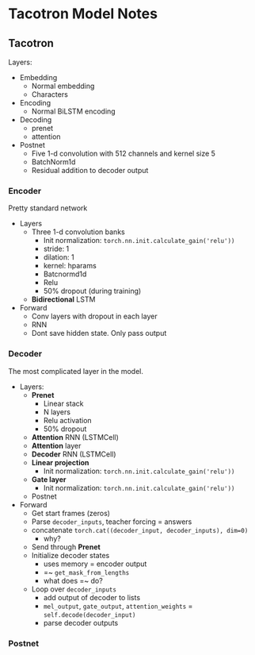 # Tacotron Model Notes



## Tacotron

Layers:
- Embedding
  - Normal embedding
  - Characters
- Encoding
  - Normal BiLSTM encoding
- Decoding
  - prenet
  - attention
- Postnet
  - Five 1-d convolution with 512 channels and kernel size 5
  - BatchNorm1d
  - Residual addition to decoder output


### Encoder
Pretty standard network

- Layers
  - Three 1-d convolution banks
    - Init normalization: `torch.nn.init.calculate_gain('relu'))`
    - stride: 1
    - dilation: 1
    - kernel: hparams
    - Batcnormd1d
    - Relu
    - 50% dropout (during training)
  - **Bidirectional** LSTM
- Forward
  - Conv layers with dropout in each layer 
  - RNN
  - Dont save hidden state. Only pass output


### Decoder

The most complicated layer in the model. 

- Layers:
  - **Prenet**
    - Linear stack
    - N layers
    - Relu activation
    - 50% dropout
  - **Attention** RNN (LSTMCell)
  - **Attention** layer
  - **Decoder** RNN (LSTMCell)
  - **Linear projection**
    - Init normalization: `torch.nn.init.calculate_gain('relu'))`
  - **Gate layer**
    - Init normalization: `torch.nn.init.calculate_gain('relu'))`
  - Postnet
- Forward
  - Get start frames (zeros)
  - Parse `decoder_inputs`, teacher forcing = answers
  - concatenate `torch.cat((decoder_input, decoder_inputs), dim=0)`
    - why?
  - Send through **Prenet**
  - Initialize decoder states
    - uses memory = encoder output
    - =~ `get_mask_from_lengths`
    - what does =~ do?
  - Loop over `decoder_inputs`
    - add output of decoder to lists
    - `mel_output`, `gate_output`, `attention_weights` = `self.decode(decoder_input)`
    - parse decoder outputs

### Postnet





